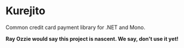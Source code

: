 # Kurejito
Common credit card payment library for .NET and Mono.

**Ray Ozzie would say this project is nascent.  We say, don't use it yet!**
